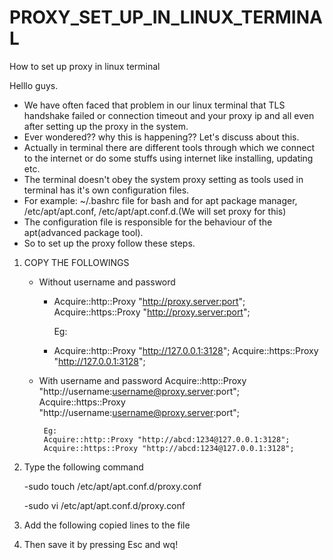 # PROXY_SET_UP_IN_LINUX_TERMINAL
How to set up proxy in linux terminal


Helllo guys.
* We have often faced that problem in our linux terminal that TLS handshake failed or connection timeout and your proxy ip and all even after setting up the proxy in the system.
* Ever wondered?? why this is happening?? Let's discuss about this.
* Actually in terminal there are different tools through which we connect to the internet or do some stuffs using internet like installing, updating etc.
* The terminal doesn't obey the system proxy setting as tools used in terminal has it's own configuration files.
* For example: ~/.bashrc file for bash and for apt package manager, /etc/apt/apt.conf, /etc/apt/apt.conf.d.(We will set proxy for this)
* The configuration file is responsible for the behaviour of the apt(advanced package tool).
* So to set up the proxy follow these steps.

1. COPY THE FOLLOWINGS
     * Without username and password
          * Acquire::http::Proxy "http://proxy.server:port";
            Acquire::https::Proxy "http://proxy.server:port";

            Eg:
          * Acquire::http::Proxy "http://127.0.0.1:3128";
            Acquire::https::Proxy "http://127.0.0.1:3128";

     * With username and password
            Acquire::http::Proxy "http://username:username@proxy.server:port";
            Acquire::https::Proxy "http://username:username@proxy.server:port";

            Eg:
            Acquire::http::Proxy "http://abcd:1234@127.0.0.1:3128";
            Acquire::https::Proxy "http://abcd:1234@127.0.0.1:3128";

2. Type the following command
   
    -sudo touch /etc/apt/apt.conf.d/proxy.conf

    -sudo vi /etc/apt/apt.conf.d/proxy.conf

3. Add the following copied lines to the file

4. Then save it by pressing Esc and wq!
